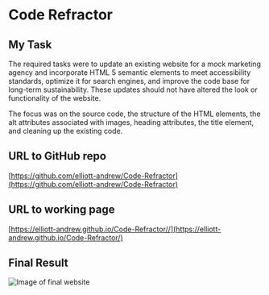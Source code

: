 # Code Refractor

## My Task

The required tasks were to update an existing website for a mock marketing agency and incorporate HTML 5 semantic elements to meet accessibility standards, optimize it for search engines, and improve the code base for long-term sustainability. These updates should not have altered the look or functionality of the website.

The focus was on the source code, the structure of the HTML elements, the alt attributes associated with images, heading attributes, the title element, and cleaning up the existing code.

## URL to GitHub repo
[https://github.com/elliott-andrew/Code-Refractor](https://github.com/elliott-andrew/Code-Refractor)

## URL to working page
[https://elliott-andrew.github.io/Code-Refractor//](https://elliott-andrew.github.io/Code-Refractor/)

## Final Result 

![Image of final website](https://github.com/elliott-andrew/hw1-code-refractor/blob/master/assets/images/Final%20Website.png)


